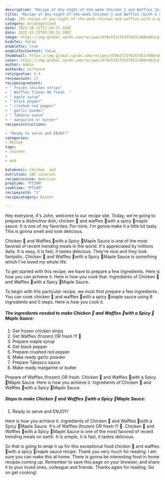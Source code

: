 ```yaml
---
description: "Recipe of Any-night-of-the-week Chicken 🐔 and Waffles 🧇with a Spicy 🥵Maple Sauce"
title: "Recipe of Any-night-of-the-week Chicken 🐔 and Waffles 🧇with a Spicy 🥵Maple Sauce"
slug: 291-recipe-of-any-night-of-the-week-chicken-and-waffles-with-a-spicy-maple-sauce
category: Uncategorized
date: 2022-10-11T17:24:27.338Z
date: 2022-12-25T05:59:13.390Z
image: https://img-global.cpcdn.com/recipes/d79e5721f635fd53/680x482cq70/chicken-and-waffles-with-a-spicy-maple-sauce-recipe-main-photo.jpg
hideToc: false
enableToc: true
enableTocContent: false
thumbnail: https://img-global.cpcdn.com/recipes/d79e5721f635fd53/680x482cq70/chicken-and-waffles-with-a-spicy-maple-sauce-recipe-main-photo.jpg
cover: https://img-global.cpcdn.com/recipes/d79e5721f635fd53/680x482cq70/chicken-and-waffles-with-a-spicy-maple-sauce-recipe-main-photo.jpg
author: Admin
authorAv: notfound
ratingvalue: 4.4
reviewcount: 23
recipeingredient:
- " frozen chicken strips"
- " Waffles frozen OR fresh  "
- " maple syrup"
- " black pepper"
- " crushed red pepper"
- " garlic powder"
- " Tabasco sauce"
- " margarine or butter"
recipeinstructions:

- "Ready to serve and ENJOY!"
categories:
- Recipe
tags:
- chicken
- 
- and

katakunci: chicken  and 
nutrition: 185 calories
recipecuisine: American
preptime: "PT24M"
cooktime: "PT43M"
recipeyield: "1"
recipecategory: Dinner

---
```



Hey everyone, it's John, welcome to our recipe site. Today, we're going to prepare a distinctive dish, chicken 🐔 and waffles 🧇with a spicy 🥵maple sauce. It is one of my favorites. For mine, I'm gonna make it a little bit tasty. This is gonna smell and look delicious.

Chicken 🐔 and Waffles 🧇with a Spicy 🥵Maple Sauce is one of the most favored of recent trending meals in the world. It's appreciated by millions daily. It is easy, it is fast, it tastes delicious. They're nice and they look fantastic. Chicken 🐔 and Waffles 🧇with a Spicy 🥵Maple Sauce is something which I've loved my whole life.

To get started with this recipe, we have to prepare a few ingredients. Here is how you can achieve it. Here is how you cook that. Ingredients of Chicken 🐔 and Waffles 🧇with a Spicy 🥵Maple Sauce.


To begin with this particular recipe, we must first prepare a few ingredients. You can cook chicken 🐔 and waffles 🧇with a spicy 🥵maple sauce using 8 ingredients and 0 steps. Here is how you cook it.

<!--inarticleads1-->

##### The ingredients needed to make Chicken 🐔 and Waffles 🧇with a Spicy 🥵Maple Sauce:

1. Get  frozen chicken strips
1. Get  Waffles (frozen) OR fresh !!! 🥰
1. Prepare  maple syrup
1. Get  black pepper
1. Prepare  crushed red pepper
1. Make ready  garlic powder
1. Prepare  Tabasco sauce
1. Make ready  margarine or butter


Prepare of Waffles (frozen) OR fresh. Chicken 🐔 and Waffles 🧇with a Spicy 🥵Maple Sauce. Here is how you achieve it. Ingredients of Chicken 🐔 and Waffles 🧇with a Spicy 🥵Maple Sauce. 

<!--inarticleads2-->

##### Steps to make Chicken 🐔 and Waffles 🧇with a Spicy 🥵Maple Sauce:


1. Ready to serve and ENJOY!

Here is how you achieve it. Ingredients of Chicken 🐔 and Waffles 🧇with a Spicy 🥵Maple Sauce. It&#39;s of Waffles (frozen) OR fresh !!! 🥰. Chicken 🐔 and Waffles 🧇with a Spicy 🥵Maple Sauce is one of the most favored of recent trending meals on earth. It is simple, it is fast, it tastes delicious. 

So that is going to wrap it up for this exceptional food chicken 🐔 and waffles 🧇with a spicy 🥵maple sauce recipe. Thank you very much for reading. I am sure you can make this at home. There is gonna be interesting food in home recipes coming up. Remember to save this page on your browser, and share it to your loved ones, colleague and friends. Thanks again for reading. Go on get cooking!
